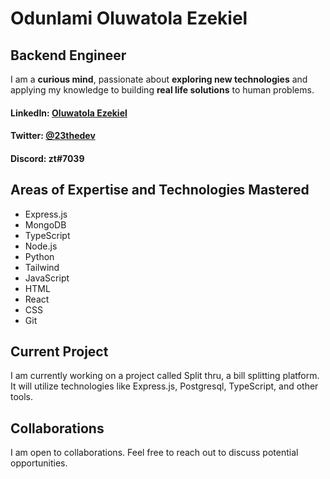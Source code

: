 
<!--
**Olluwatola/Olluwatola** is a ✨ _special_ ✨ repository because its `README.md` (this file) appears on your GitHub profile.

Here are some ideas to get you started:

- 🔭 I’m currently working on ...
- 🌱 I’m currently learning ...
- 👯 I’m looking to collaborate on ...
- 🤔 I’m looking for help with ...
- 💬 Ask me about ...
- 📫 How to reach me: ...
- 😄 Pronouns: ...
- ⚡ Fun fact: ...
-->

<h1>Odunlami Oluwatola Ezekiel </h1>

<h2>Backend Engineer </h2>

I am a <b>curious mind</b></span>, passionate about <b>exploring new technologies</b> and applying my knowledge to building <b>real life solutions</b> to human problems.

<h4>LinkedIn: <a href=https://www.linkedin.com/in/oluwatola-ezekiel-549318236/>Oluwatola Ezekiel </a></h4> <h4>Twitter: <a href=twitter.com/23thedev>@23thedev</a></h4>  <h4>Discord: zt#7039</h4>

<h2>Areas of Expertise and Technologies Mastered</h2>
<ul>
<li>Express.js</li>

<li>MongoDB</li>

<li>TypeScript</li>

<li>Node.js</li>

<li>Python</li>

<li>Tailwind</li>

<li>JavaScript</li>

<li>HTML</li>

<li>React</li>

<li>CSS</li>

<li>Git</li>


</ul>
<h2>Current Project</h2>

I am currently working on a project called Split thru, a bill splitting platform. It will utilize technologies like Express.js, Postgresql, TypeScript, and other tools.

<h2>Collaborations</h2>

I am open to collaborations. Feel free to reach out to discuss potential opportunities.

